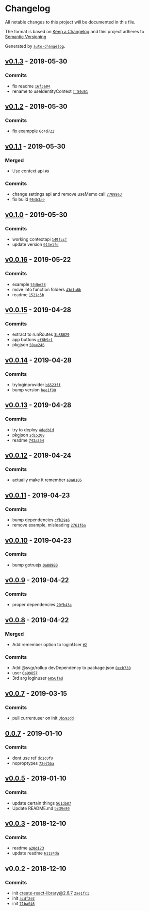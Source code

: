# Changelog

All notable changes to this project will be documented in this file.

The format is based on [Keep a Changelog](http://keepachangelog.com/en/1.0.0/)
and this project adheres to [Semantic Versioning](http://semver.org/spec/v2.0.0.html).

Generated by [`auto-changelog`](https://github.com/CookPete/auto-changelog).

## [v0.1.3](https://github.com/sw-yx/react-netlify-identity/compare/v0.1.2...v0.1.3) - 2019-05-30

### Commits

- fix readme [`16f3a04`](https://github.com/sw-yx/react-netlify-identity/commit/16f3a044ceea85a91c7e22f31f3ada631e30fb2e)
- rename to useIdentityContext [`ff50d61`](https://github.com/sw-yx/react-netlify-identity/commit/ff50d61014a8a5ff70fd74477b61d4a11701d3ea)

## [v0.1.2](https://github.com/sw-yx/react-netlify-identity/compare/v0.1.1...v0.1.2) - 2019-05-30

### Commits

- fix exampple [`6c4d722`](https://github.com/sw-yx/react-netlify-identity/commit/6c4d7229a1672557a12147adc8dc59f027e544ac)

## [v0.1.1](https://github.com/sw-yx/react-netlify-identity/compare/v0.1.0...v0.1.1) - 2019-05-30

### Merged

- Use context api [`#9`](https://github.com/sw-yx/react-netlify-identity/pull/9)

### Commits

- change settings api and remove useMemo call [`77099a3`](https://github.com/sw-yx/react-netlify-identity/commit/77099a307aba8525da8689d5f4a7175f27e619db)
- fix build [`964b3ae`](https://github.com/sw-yx/react-netlify-identity/commit/964b3ae401a7cffa3a2b5eeb837a4ab6aec6343a)

## [v0.1.0](https://github.com/sw-yx/react-netlify-identity/compare/v0.0.16...v0.1.0) - 2019-05-30

### Commits

- working contextapi [`149fccf`](https://github.com/sw-yx/react-netlify-identity/commit/149fccf91317ffade6b5468c19cdfcc333cf245d)
- update version [`013e1fd`](https://github.com/sw-yx/react-netlify-identity/commit/013e1fdf8fe2a74c5844af5b87221d224e51f3be)

## [v0.0.16](https://github.com/sw-yx/react-netlify-identity/compare/v0.0.15...v0.0.16) - 2019-05-22

### Commits

- example [`55dbe28`](https://github.com/sw-yx/react-netlify-identity/commit/55dbe287bdd10f288489fac9820abf3cbdd06c52)
- move into function folders [`43dfa8b`](https://github.com/sw-yx/react-netlify-identity/commit/43dfa8b81c80db0f292c71fb65f685b9a0d7594e)
- readme [`1521c5b`](https://github.com/sw-yx/react-netlify-identity/commit/1521c5b1b9843ce1cc1c82aec9d9c2e818599f38)

## [v0.0.15](https://github.com/sw-yx/react-netlify-identity/compare/v0.0.14...v0.0.15) - 2019-04-28

### Commits

- extract to runRoutes [`3b88029`](https://github.com/sw-yx/react-netlify-identity/commit/3b88029ac98ea6874135569f21f4605a2263564d)
- app buttons [`ef6b9c1`](https://github.com/sw-yx/react-netlify-identity/commit/ef6b9c16ad029498935d9d4e24428d2212b5a1b6)
- pkgjson [`50ae246`](https://github.com/sw-yx/react-netlify-identity/commit/50ae2462e80195234b2813a24e946deda996d20d)

## [v0.0.14](https://github.com/sw-yx/react-netlify-identity/compare/v0.0.13...v0.0.14) - 2019-04-28

### Commits

- tryloginprovider [`b6523ff`](https://github.com/sw-yx/react-netlify-identity/commit/b6523ff6cac9d1d09e549bc21055d32a1e6a1f29)
- bump version [`bee1f88`](https://github.com/sw-yx/react-netlify-identity/commit/bee1f888037ab22265874b7398e2dc051b9eb3b1)

## [v0.0.13](https://github.com/sw-yx/react-netlify-identity/compare/v0.0.12...v0.0.13) - 2019-04-28

### Commits

- try to deploy [`4dedb1d`](https://github.com/sw-yx/react-netlify-identity/commit/4dedb1d74115413946cdeda613f29b9c7c76bbb6)
- pkgjson [`2d15208`](https://github.com/sw-yx/react-netlify-identity/commit/2d1520885fdc7c17eeef9587ce01f5964678dbe9)
- readme [`743a354`](https://github.com/sw-yx/react-netlify-identity/commit/743a3548b2a3b0f927b60bb76928b96b4db2c022)

## [v0.0.12](https://github.com/sw-yx/react-netlify-identity/compare/v0.0.11...v0.0.12) - 2019-04-24

### Commits

- actually make it remember [`a8a8106`](https://github.com/sw-yx/react-netlify-identity/commit/a8a8106c9317228848c349487b8626040bc5ebf0)

## [v0.0.11](https://github.com/sw-yx/react-netlify-identity/compare/v0.0.10...v0.0.11) - 2019-04-23

### Commits

- bump dependencies [`cfb29a6`](https://github.com/sw-yx/react-netlify-identity/commit/cfb29a6af608a3bdae412ce43d73fa5a54db7e86)
- remove example, misleading [`2761f6a`](https://github.com/sw-yx/react-netlify-identity/commit/2761f6a931889d1b23fe0ad10e157e8b08c6d2e0)

## [v0.0.10](https://github.com/sw-yx/react-netlify-identity/compare/v0.0.9...v0.0.10) - 2019-04-23

### Commits

- bump gotruejs [`0a88980`](https://github.com/sw-yx/react-netlify-identity/commit/0a88980df1b347565b0f9e772288e66a03e6eea1)

## [v0.0.9](https://github.com/sw-yx/react-netlify-identity/compare/v0.0.8...v0.0.9) - 2019-04-22

### Commits

- proper dependencies [`20fb43a`](https://github.com/sw-yx/react-netlify-identity/commit/20fb43a75dde9e81afef7bf6c008c5ce5fa5c8c3)

## [v0.0.8](https://github.com/sw-yx/react-netlify-identity/compare/v0.0.7...v0.0.8) - 2019-04-22

### Merged

- Add remember option to loginUser [`#2`](https://github.com/sw-yx/react-netlify-identity/pull/2)

### Commits

- Add @svgr/rollup devDependency to package.json [`0ecb730`](https://github.com/sw-yx/react-netlify-identity/commit/0ecb730a6601d477ed6018f99aa8a2b840a6fa1c)
- user [`0a99857`](https://github.com/sw-yx/react-netlify-identity/commit/0a998577cca36567c0d5bf8a280b600b6894d9b8)
- 3rd arg loginuser [`6856fad`](https://github.com/sw-yx/react-netlify-identity/commit/6856fad19c87bb989771a218ac6d061052a335bb)

## [v0.0.7](https://github.com/sw-yx/react-netlify-identity/compare/0.0.7...v0.0.7) - 2019-03-15

### Commits

- pull currentuser on init [`3b593dd`](https://github.com/sw-yx/react-netlify-identity/commit/3b593dded394462ca2679fcfc57baa31d450b2e2)

## [0.0.7](https://github.com/sw-yx/react-netlify-identity/compare/v0.0.5...0.0.7) - 2019-01-10

### Commits

- dont use ref [`dc1c0f0`](https://github.com/sw-yx/react-netlify-identity/commit/dc1c0f093cf07df182444e1e4962bebcfbf2e0e2)
- noproptypes [`72e75ba`](https://github.com/sw-yx/react-netlify-identity/commit/72e75bacdd055fee1ef7b1dcf2440650be13c2e5)

## [v0.0.5](https://github.com/sw-yx/react-netlify-identity/compare/v0.0.3...v0.0.5) - 2019-01-10

### Commits

- update certain things [`561db87`](https://github.com/sw-yx/react-netlify-identity/commit/561db8766f75d130dc64ca3f52e0a313b7dd3119)
- Update README.md [`bc39e80`](https://github.com/sw-yx/react-netlify-identity/commit/bc39e80f587bd6fbeddd9d6e2c52262ef5b2992b)

## [v0.0.3](https://github.com/sw-yx/react-netlify-identity/compare/v0.0.2...v0.0.3) - 2018-12-10

### Commits

- readme [`a20d173`](https://github.com/sw-yx/react-netlify-identity/commit/a20d173ab4a7f00d905ee9a68091913924da1e91)
- update readme [`61124da`](https://github.com/sw-yx/react-netlify-identity/commit/61124da98761c5d765d5ddc1c0ecbbcd957e9c4b)

## v0.0.2 - 2018-12-10

### Commits

- init create-react-library@2.6.7 [`2ae1fc1`](https://github.com/sw-yx/react-netlify-identity/commit/2ae1fc1b5bd3d868a05bbea02c8611699714abf8)
- init [`acdf2e2`](https://github.com/sw-yx/react-netlify-identity/commit/acdf2e29850e6c6a18ac1c33ae3aa373cd878e9e)
- init [`71ba046`](https://github.com/sw-yx/react-netlify-identity/commit/71ba046d3320807cb411dd270973cd9481bd7486)
